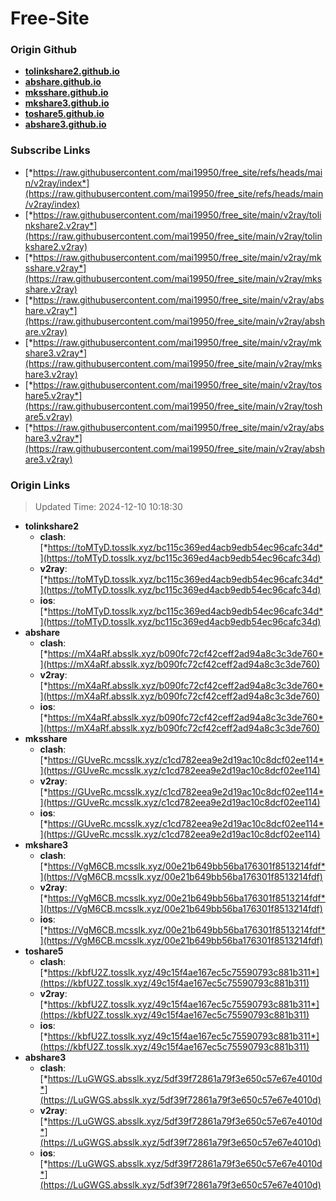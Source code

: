 # Free-Site

### Origin Github

- [**tolinkshare2.github.io**](https://github.com/tolinkshare2/tolinkshare2.github.io)
- [**abshare.github.io**](https://github.com/abshare/abshare.github.io)
- [**mksshare.github.io**](https://github.com/mksshare/mksshare.github.io)
- [**mkshare3.github.io**](https://github.com/mkshare3/mkshare3.github.io)
- [**toshare5.github.io**](https://github.com/toshare5/toshare5.github.io)
- [**abshare3.github.io**](https://github.com/abshare3/abshare3.github.io)

### Subscribe Links

- [*https://raw.githubusercontent.com/mai19950/free_site/refs/heads/main/v2ray/index*](https://raw.githubusercontent.com/mai19950/free_site/refs/heads/main/v2ray/index)
- [*https://raw.githubusercontent.com/mai19950/free_site/main/v2ray/tolinkshare2.v2ray*](https://raw.githubusercontent.com/mai19950/free_site/main/v2ray/tolinkshare2.v2ray)
- [*https://raw.githubusercontent.com/mai19950/free_site/main/v2ray/mksshare.v2ray*](https://raw.githubusercontent.com/mai19950/free_site/main/v2ray/mksshare.v2ray)
- [*https://raw.githubusercontent.com/mai19950/free_site/main/v2ray/abshare.v2ray*](https://raw.githubusercontent.com/mai19950/free_site/main/v2ray/abshare.v2ray)
- [*https://raw.githubusercontent.com/mai19950/free_site/main/v2ray/mkshare3.v2ray*](https://raw.githubusercontent.com/mai19950/free_site/main/v2ray/mkshare3.v2ray)
- [*https://raw.githubusercontent.com/mai19950/free_site/main/v2ray/toshare5.v2ray*](https://raw.githubusercontent.com/mai19950/free_site/main/v2ray/toshare5.v2ray)
- [*https://raw.githubusercontent.com/mai19950/free_site/main/v2ray/abshare3.v2ray*](https://raw.githubusercontent.com/mai19950/free_site/main/v2ray/abshare3.v2ray)

### Origin Links

> Updated Time: 2024-12-10 10:18:30

- **tolinkshare2**
  - **clash**: [*https://toMTyD.tosslk.xyz/bc115c369ed4acb9edb54ec96cafc34d*](https://toMTyD.tosslk.xyz/bc115c369ed4acb9edb54ec96cafc34d)
  - **v2ray**: [*https://toMTyD.tosslk.xyz/bc115c369ed4acb9edb54ec96cafc34d*](https://toMTyD.tosslk.xyz/bc115c369ed4acb9edb54ec96cafc34d)
  - **ios**: [*https://toMTyD.tosslk.xyz/bc115c369ed4acb9edb54ec96cafc34d*](https://toMTyD.tosslk.xyz/bc115c369ed4acb9edb54ec96cafc34d)
- **abshare**
  - **clash**: [*https://mX4aRf.absslk.xyz/b090fc72cf42ceff2ad94a8c3c3de760*](https://mX4aRf.absslk.xyz/b090fc72cf42ceff2ad94a8c3c3de760)
  - **v2ray**: [*https://mX4aRf.absslk.xyz/b090fc72cf42ceff2ad94a8c3c3de760*](https://mX4aRf.absslk.xyz/b090fc72cf42ceff2ad94a8c3c3de760)
  - **ios**: [*https://mX4aRf.absslk.xyz/b090fc72cf42ceff2ad94a8c3c3de760*](https://mX4aRf.absslk.xyz/b090fc72cf42ceff2ad94a8c3c3de760)
- **mksshare**
  - **clash**: [*https://GUveRc.mcsslk.xyz/c1cd782eea9e2d19ac10c8dcf02ee114*](https://GUveRc.mcsslk.xyz/c1cd782eea9e2d19ac10c8dcf02ee114)
  - **v2ray**: [*https://GUveRc.mcsslk.xyz/c1cd782eea9e2d19ac10c8dcf02ee114*](https://GUveRc.mcsslk.xyz/c1cd782eea9e2d19ac10c8dcf02ee114)
  - **ios**: [*https://GUveRc.mcsslk.xyz/c1cd782eea9e2d19ac10c8dcf02ee114*](https://GUveRc.mcsslk.xyz/c1cd782eea9e2d19ac10c8dcf02ee114)
- **mkshare3**
  - **clash**: [*https://VgM6CB.mcsslk.xyz/00e21b649bb56ba176301f8513214fdf*](https://VgM6CB.mcsslk.xyz/00e21b649bb56ba176301f8513214fdf)
  - **v2ray**: [*https://VgM6CB.mcsslk.xyz/00e21b649bb56ba176301f8513214fdf*](https://VgM6CB.mcsslk.xyz/00e21b649bb56ba176301f8513214fdf)
  - **ios**: [*https://VgM6CB.mcsslk.xyz/00e21b649bb56ba176301f8513214fdf*](https://VgM6CB.mcsslk.xyz/00e21b649bb56ba176301f8513214fdf)
- **toshare5**
  - **clash**: [*https://kbfU2Z.tosslk.xyz/49c15f4ae167ec5c75590793c881b311*](https://kbfU2Z.tosslk.xyz/49c15f4ae167ec5c75590793c881b311)
  - **v2ray**: [*https://kbfU2Z.tosslk.xyz/49c15f4ae167ec5c75590793c881b311*](https://kbfU2Z.tosslk.xyz/49c15f4ae167ec5c75590793c881b311)
  - **ios**: [*https://kbfU2Z.tosslk.xyz/49c15f4ae167ec5c75590793c881b311*](https://kbfU2Z.tosslk.xyz/49c15f4ae167ec5c75590793c881b311)
- **abshare3**
  - **clash**: [*https://LuGWGS.absslk.xyz/5df39f72861a79f3e650c57e67e4010d*](https://LuGWGS.absslk.xyz/5df39f72861a79f3e650c57e67e4010d)
  - **v2ray**: [*https://LuGWGS.absslk.xyz/5df39f72861a79f3e650c57e67e4010d*](https://LuGWGS.absslk.xyz/5df39f72861a79f3e650c57e67e4010d)
  - **ios**: [*https://LuGWGS.absslk.xyz/5df39f72861a79f3e650c57e67e4010d*](https://LuGWGS.absslk.xyz/5df39f72861a79f3e650c57e67e4010d)
